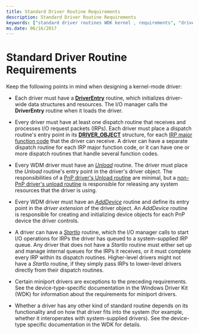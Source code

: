 ```yaml
---
title: Standard Driver Routine Requirements
description: Standard Driver Routine Requirements
keywords: ["standard driver routines WDK kernel , requirements", "driver routines WDK kernel , requirements", "routines WDK kernel , requirements"]
ms.date: 06/16/2017
---
```


# Standard Driver Routine Requirements





Keep the following points in mind when designing a kernel-mode driver:

-   Each driver must have a [**DriverEntry**](/windows-hardware/drivers/ddi/wdm/nc-wdm-driver_initialize) routine, which initializes driver-wide data structures and resources. The I/O manager calls the **DriverEntry** routine when it loads the driver.

-   Every driver must have at least one dispatch routine that receives and processes I/O request packets (IRPs). Each driver must place a dispatch routine's entry point in its [**DRIVER\_OBJECT**](/windows-hardware/drivers/ddi/wdm/ns-wdm-_driver_object) structure, for each [IRP major function code](./irp-major-function-codes.md) that the driver can receive. A driver can have a separate dispatch routine for each IRP major function code, or it can have one or more dispatch routines that handle several function codes.

-   Every WDM driver must have an [*Unload*](/windows-hardware/drivers/ddi/wdm/nc-wdm-driver_unload) routine. The driver must place the *Unload* routine's entry point in the driver's driver object. The responsibilities of a [PnP driver's Unload routine](pnp-driver-s-unload-routine.md) are minimal, but a [non-PnP driver's unload routine](non-pnp-driver-s-unload-routine.md) is responsible for releasing any system resources that the driver is using.

-   Every WDM driver must have an [*AddDevice*](/windows-hardware/drivers/ddi/wdm/nc-wdm-driver_add_device) routine and define its entry point in the *driver extension* of the driver object. An *AddDevice* routine is responsible for creating and initializing device objects for each PnP device the driver controls.

-   A driver can have a [*StartIo*](/windows-hardware/drivers/ddi/wdm/nc-wdm-driver_startio) routine, which the I/O manager calls to start I/O operations for IRPs the driver has queued to a system-supplied IRP queue. Any driver that does not have a *StartIo* routine must either set up and manage internal queues for the IRPs it receives, or it must complete every IRP within its dispatch routines. Higher-level drivers might not have a *StartIo* routine, if they simply pass IRPs to lower-level drivers directly from their dispatch routines.

-   Certain miniport drivers are exceptions to the preceding requirements. See the device-type-specific documentation in the Windows Driver Kit (WDK) for information about the requirements for miniport drivers.

-   Whether a driver has any other kind of standard routine depends on its functionality and on how that driver fits into the system (for example, whether it interoperates with system-supplied drivers). See the device-type specific documentation in the WDK for details.

